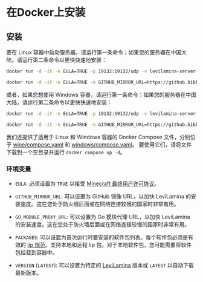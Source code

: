 # 在Docker上安装

## 安装

要在 Linux 容器中启动服务器，请运行第一条命令；如果您的服务器在中国大陆，请运行第二条命令以更快快速地安装：

```sh
docker run -d -it -e EULA=TRUE -p 19132:19132/udp -v levilamina-server-data:/data ghcr.io/liteldev/levilamina-server:latest-wine
```
```sh
docker run -d -it -e EULA=TRUE -e GITHUB_MIRROR_URL=https://github.bibk.top -e GO_MODULE_PROXY_URL=https://goproxy.cn -p 19132:19132/udp -v levilamina-server-data:/data ghcr.nju.edu.cn/liteldev/levilamina-server:latest-wine
```

或者，如果您想使用 Windows 容器，请运行第一条命令；如果您的服务器在中国大陆，请运行第二条命令以更快快速地安装：

```sh
docker run -d -it -e EULA=TRUE -p 19132:19132/udp -v levilamina-server-data:C:\data ghcr.io/liteldev/levilamina-server:latest-windows
```
```sh
docker run -d -it -e EULA=TRUE -e GITHUB_MIRROR_URL=https://github.bibk.top -e GO_MODULE_PROXY_URL=https://goproxy.cn -p 19132:19132/udp -v levilamina-server-data:C:\data ghcr.nju.edu.cn/liteldev/levilamina-server:latest-windows
```

我们还提供了适用于 Linux 和 Windows 容器的 Docker Compose 文件，分别位于 [wine/compose.yaml](wine/compose.yaml) 和 [windows/compose.yaml](windows/compose.yaml)。
要使用它们，请将文件下载到一个空目录并运行 `docker compose up -d`。

### 环境变量

- `EULA`: 必须设置为 `TRUE` 以接受 [Minecraft 最终用户许可协议](https://minecraft.net/terms)。

- `GITHUB_MIRROR_URL`: 可以设置为 GitHub 镜像 URL，以加快 LeviLamina 的安装速度。这在您处于防火墙后面或在网络连接较慢的国家时非常有用。

- `GO_MODULE_PROXY_URL`: 可以设置为 Go 模块代理 URL，以加快 LeviLamina 的安装速度。这在您处于防火墙后面或在网络连接较慢的国家时非常有用。

- `PACKAGES`: 可以设置为首次运行时要安装的软件包列表。每个软件包必须是有效的 [lip 规范](https://docs.lippkg.com/commands/lip_install.html)。支持本地和远程 lip 包。对于本地软件包，您可能需要将软件包挂载到容器中。

- `VERSION` (`LATEST`): 可以设置为特定的 [LeviLamina](https://github.com/LiteLDev/LeviLamina/tags) 版本或 `LATEST` 以自动下载最新版本。
